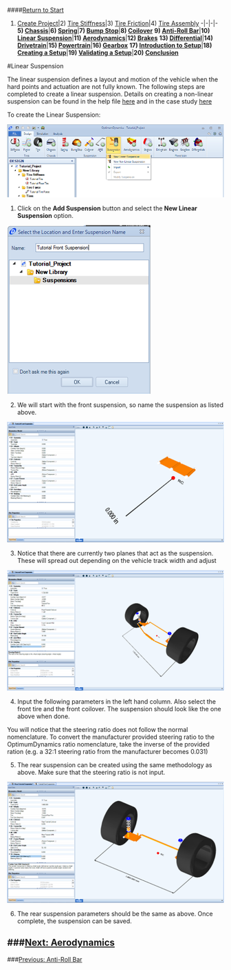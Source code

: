 ####[Return to Start](1_Tutorial_1.md)

1) [Create Project](2_Create_Project.md)|2) [Tire Stiffness](3_Tire_Stiffness.md)|3) [Tire Friction](4_Tire_Friction.md)|4) [Tire Assembly](5_TireAssy.md)
-|-|-|-
__5) [Chassis](6_Chassis.md)__|__6) [Spring](7_Spring.md)__|__7) [Bump Stop](8_BumpStop.md)__|__8) [Coilover](9_Coilover.md)__
__9) [Anti-Roll Bar](10_ARB.md)__|__10) [Linear Suspension](11_LinearSus.md)__|__11) [Aerodynamics](12_Aero.md)__|__12) [Brakes](13_Brakes.md)__
__13) [Differential](14_Diff.md)__|__14) [Drivetrain](15_DT.md)__|__15) [Powertrain](16_Powertrain.md)__|__16) [Gearbox](17_Gearbox.md)__
__17) [Introduction to Setup](18_Setupintro.md)__|__18) [Creating a Setup](19_Setup.md)__|__19) [Validating a Setup](20_ValidateSetup.md)__|__20) [Conclusion](21_Conclusion.md)__

#Linear Suspension

The linear suspension defines a layout and motion of the vehicle when the hard points and actuation are not fully known. The following steps are completed to create a linear suspension.  Details on creating a non-linear suspension can be found in the help file [here](https://optimumdynamicshelp.readthedocs.io/en/latest/#2_Detailed_Guide/B_Understanding_Vehicle_Design/#non-linear-suspension) and in the case study [here](../Case_Study_6_Developing_a_Non-Linear_Suspension/1_Case_6.md)

To create the Linear Suspension:

![New Suspension](../img/new_suspension.png)

1) Click on the __Add Suspension__ button and select the __New Linear Suspension__ option.

![Suspension Name](../img/suspension_name.png)

2) We will start with the front suspension, so name the suspension as listed above.

![Suspension Interface](../img/suspension_param.png)

3) Notice that there are currently two planes that act as the suspension.  These will spread out depending on the vehicle track width and adjust

![Suspension Parameters](../img/suspension_table.png)

4) Input the following parameters in the left hand column.  Also select the front tire and the front coilover.  The suspension should look like the one above when done.

You will notice that the steering ratio does not follow the normal nomenclature.  To convert the manufacturer provided steering ratio to the OptimumDynamics ratio nomenclature, take the inverse of the provided ration (e.g. a 32:1 steering ratio from the manufacturer becomes 0.031)

5) The rear suspension can be created using the same methodology as above.  Make sure that the steering ratio is not input.

![Rear Suspension](../img/rear_suspension.png)

6) The rear suspension parameters should be the same as above.  Once complete, the suspension can be saved.

###[Next: Aerodynamics](12_Aero.md)
--------------------------------------------------------
###[Previous: Anti-Roll Bar](10_ARB.md)